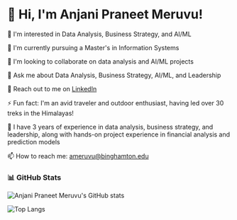 # 👋 Hi, I'm Anjani Praneet Meruvu!

👀 I'm interested in Data Analysis, Business Strategy, and AI/ML

🏫 I'm currently pursuing a Master's in Information Systems

👯 I'm looking to collaborate on data analysis and AI/ML projects

💬 Ask me about Data Analysis, Business Strategy, AI/ML, and Leadership

📄 Reach out to me on [LinkedIn](https://www.linkedin.com/in/praneetanjan/)

⚡ Fun fact: I'm an avid traveler and outdoor enthusiast, having led over 30 treks in the Himalayas!

🌱 I have 3 years of experience in data analysis, business strategy, and leadership, along with hands-on project experience in financial analysis and prediction models

📫 How to reach me: ameruvu@binghamton.edu


### 📊 GitHub Stats

![Anjani Praneet Meruvu's GitHub stats](https://github-readme-stats.vercel.app/api?username=PraneetMeruvu&show_icons=true&theme=radical)

![Top Langs](https://github-readme-stats.vercel.app/api/top-langs/?username=PraneetMeruvu&layout=compact&theme=radical)
